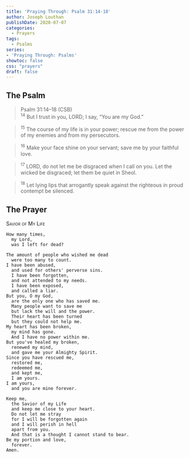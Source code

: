 ```yaml
---
title: 'Praying Through: Psalm 31:14-18'
author: Joseph Louthan
publishDate: 2020-07-07
categories:
  - Prayers
tags:
  - Psalms
series:
- 'Praying Through: Psalms'
showtoc: false
css: "prayers"
draft: false
---
```

## The Psalm

>Psalm 31:14–18 (CSB)  
><sup>14</sup> But I trust in you, LORD; I say, “You are my God.” 

><sup>15</sup> The course of my life is in your power; rescue me from the power of my enemies and from my persecutors. 

><sup>16</sup> Make your face shine on your servant; save me by your faithful love. 

><sup>17</sup> LORD, do not let me be disgraced when I call on you. Let the wicked be disgraced; let them be quiet in Sheol. 

><sup>18</sup> Let lying lips that arrogantly speak against the righteous in proud contempt be silenced.

## The Prayer

<div style="font-variant: small-caps;">Savior of My Life</div>

```text
How many times,
  my Lord,
  was I left for dead?

The amount of people who wished me dead
  were too many to count.
I have been abused,
  and used for others' perverse sins.
  I have been forgotten,
  and not attended to my needs.
  I have been exposed,
  and called a liar.
But you, O my God,
  are the only one who has saved me.
  Many people want to save me
  but lack the will and the power.
  Their heart has been turned
  but they could not help me.
My heart has been broken,
  my mind has gone.
  And I have no power within me.
But you've healed my broken,
  renewed my mind,
  and gave me your Almighty Spirit.
Since you have rescued me,
  restored me,
  redeemed me,
  and kept me,
  I am yours.
I am yours,
  and you are mine forever.

Keep me,
  the Savior of my Life
  and keep me close to your heart.
  Do not let me stray
  for I will be forgotten again
  and I will perish in hell
  apart from you.
  And that is a thought I cannot stand to bear.
Be my portion and love,
  forever.
Amen.

```
